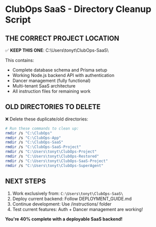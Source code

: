# ClubOps SaaS - Directory Cleanup Script

## THE CORRECT PROJECT LOCATION
✅ **KEEP THIS ONE**: C:\Users\tonyt\ClubOps-SaaS\

This contains:
- Complete database schema and Prisma setup
- Working Node.js backend API with authentication
- Dancer management (fully functional)
- Multi-tenant SaaS architecture
- All instruction files for remaining work

## OLD DIRECTORIES TO DELETE
❌ Delete these duplicate/old directories:

```bash
# Run these commands to clean up:
rmdir /s "C:\ClubOps"
rmdir /s "C:\ClubOps-App" 
rmdir /s "C:\ClubOps-SaaS"
rmdir /s "C:\ClubOps-SaaS-Project"
rmdir /s "C:\Users\tonyt\ClubOps-Project"
rmdir /s "C:\Users\tonyt\ClubOps-Restored"
rmdir /s "C:\Users\tonyt\ClubOps-SaaS-Project"
rmdir /s "C:\Users\tonyt\ClubOps-SuperAgent"
```

## NEXT STEPS
1. Work exclusively from: `C:\Users\tonyt\ClubOps-SaaS\`
2. Deploy current backend: Follow DEPLOYMENT_GUIDE.md
3. Continue development: Use /instructions/ folder
4. Test current features: Auth + Dancer management are working!

**You're 40% complete with a deployable SaaS backend!**
